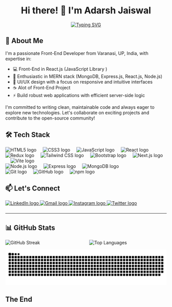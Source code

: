 <h1 align="center">Hi there! 👋 I'm Adarsh Jaiswal </h1>

<p align="center">
  <a href="https://git.io/typing-svg"><img src="https://readme-typing-svg.herokuapp.com?font=Fira+Code&size=22&pause=1000&color=F75C7E&center=true&vCenter=true&width=435&lines=Front-end+Developer;MERN+Stack+Enthusiast;Fast+Learner;New+Thing+Explorer" alt="Typing SVG" /></a>
</p>

## 💫 About Me

I'm a passionate Front-End Developer from Varanasi, UP, India, with expertise in:

- 💻 Front-End in React.js (JavaScript Library )
- 🚀 Enthusiastic in MERN stack (MongoDB, Express.js, React.js, Node.js)
- 🎨 UI/UX design with a focus on responsive and intuitive interfaces
- ☕ Alot of Front-End Project
- ⚡ Build robust web applications with efficient server-side logic

I'm committed to writing clean, maintainable code and always eager to explore new technologies.
Let's collaborate on exciting projects and contribute to the open-source community!

<h2>🛠️ Tech Stack</h2>

<div align="start">
  <!-- Frontend -->
  <img src="https://cdn.simpleicons.org/html5/E34F26" height="35" alt="HTML5 logo" />
  <img width="12" />
  <img src="https://cdn.simpleicons.org/css3/1572B6" height="35" alt="CSS3 logo" />
  <img width="12" />
  <img src="https://skillicons.dev/icons?i=javascript" height="35" alt="JavaScript logo" />
  <img width="12" />
  <img src="https://skillicons.dev/icons?i=react" height="35" alt="React logo" />
  <img width="12" />
  <img src="https://skillicons.dev/icons?i=redux" height="35" alt="Redux logo" />
  <img width="12" />
  <img src="https://skillicons.dev/icons?i=tailwind" height="35" alt="Tailwind CSS logo" />
  <img width="12" />
  <img src="https://cdn.simpleicons.org/bootstrap/7952B3" height="35" alt="Bootstrap logo" />
  <img width="12" />
  <img src="https://cdn.jsdelivr.net/gh/devicons/devicon/icons/nextjs/nextjs-original.svg" height="35" alt="Next.js logo" />
  <img width="12" />
  <img src="https://skillicons.dev/icons?i=vite" height="35" alt="Vite logo" />
  
  <br/>
  
  <!-- Backend -->
  <img src="https://skillicons.dev/icons?i=nodejs" height="35" alt="Node.js logo" />
  <img width="12" />
  <img src="https://skillicons.dev/icons?i=express" height="35" alt="Express logo" />
  <img width="12" />
  <img src="https://skillicons.dev/icons?i=mongodb" height="35" alt="MongoDB logo" />
  <img width="12" />

  <br/>
  
  <!-- Other Tools -->
  <img src="https://skillicons.dev/icons?i=git" height="35" alt="Git logo" />
  <img width="12" />
  <img src="https://skillicons.dev/icons?i=github" height="35" alt="GitHub logo" />
  <img width="12" />
  <img src="https://cdn.simpleicons.org/npm/CB3837" height="35" alt="npm logo" />
</div>

###

<h2 align="start">📫 Let's Connect</h2>

<div align="start">
  <a href='linkedin.com/in/adarsh-jais-402365286' target="_blank">
    <img src="https://img.shields.io/static/v1?message=LinkedIn&logo=linkedin&label=&color=0077B5&logoColor=white&labelColor=&style=for-the-badge" height="35" alt="LinkedIn logo" />
  </a>
  <a href="mailto:email@adarshjai29.com" target="_blank">
    <img src="https://img.shields.io/static/v1?message=Gmail&logo=gmail&label=&color=D14836&logoColor=white&labelColor=&style=for-the-badge" height="35" alt="Gmail logo" />
  </a>
  <a href="https://www.instagram.com/adarsh.dev_29" target="_blank">
    <img src="https://img.shields.io/static/v1?message=Instagram&logo=instagram&label=&color=E4405F&logoColor=white&labelColor=&style=for-the-badge" height="35" alt="Instagram logo" />
  </a>
  <a href="https://x.com/AdarshJai29" target="_blank">
    <img src="https://img.shields.io/static/v1?message=Twitter&logo=twitter&label=&color=1DA1F2&logoColor=white&labelColor=&style=for-the-badge" height="35" alt="Twitter logo" />
  </a>
</div>

###

---

## 📊 GitHub Stats

<div style="display: flex; justify-content: space-around; align-items: center;">
  <div style="flex: 1; padding-right: 10px;">
    <img src="https://github-readme-streak-stats.herokuapp.com/?user=Adarsh-jai-29&theme=radical" alt="GitHub Streak" style="max-width: 100%; height: auto;" />
  </div>

  <div style="flex: 1; padding-left: 10px;">
    <img src="https://github-readme-stats.vercel.app/api/top-langs/?username=Adarsh-jai-29&layout=compact&theme=radical" alt="Top Languages" style="max-width: 100%; height: auto;" />
  </div>
</div>


<p align="center"><img src="https://raw.githubusercontent.com/platane/snk/output/github-contribution-grid-snake-dark.svg" alt="Snake animation" />
</p>

 ## The End

